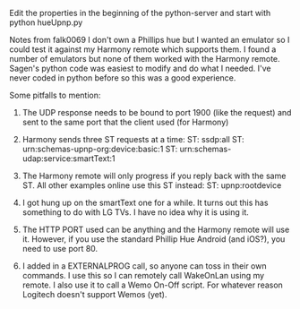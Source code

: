 Edit the properties in the beginning of the python-server and start with python hueUpnp.py

Notes from falk0069
I don't own a Phillips hue but I wanted an emulator so I could test it against my Harmony remote which supports them.  I found a number of emulators but none of them worked with the Harmony remote.  Sagen's python code was easiest to modify and do what I needed.  I've never coded in python before so this was a good experience.

Some pitfalls to mention:
1) The UDP response needs to be bound to port 1900 (like the request) and sent to the same port that the client used (for Harmony)

2) Harmony sends three ST requests at a time:
ST: ssdp:all
ST: urn:schemas-upnp-org:device:basic:1
ST: urn:schemas-udap:service:smartText:1

3) The Harmony remote will only progress if you reply back with the same ST.  All other examples online use this ST instead:
ST: upnp:rootdevice

4) I got hung up on the smartText one for a while.  It turns out this has something to do with LG TVs.  I have no idea why it is using it.

5) The HTTP PORT used can be anything and the Harmony remote will use it.  However, if you use the standard Phillip Hue Android (and iOS?), you need to use port 80.

6) I added in a EXTERNALPROG call, so anyone can toss in their own commands.  I use this so I can remotely call WakeOnLan using my remote.  I also use it to call a Wemo On-Off script.  For whatever reason Logitech doesn't support Wemos (yet).
